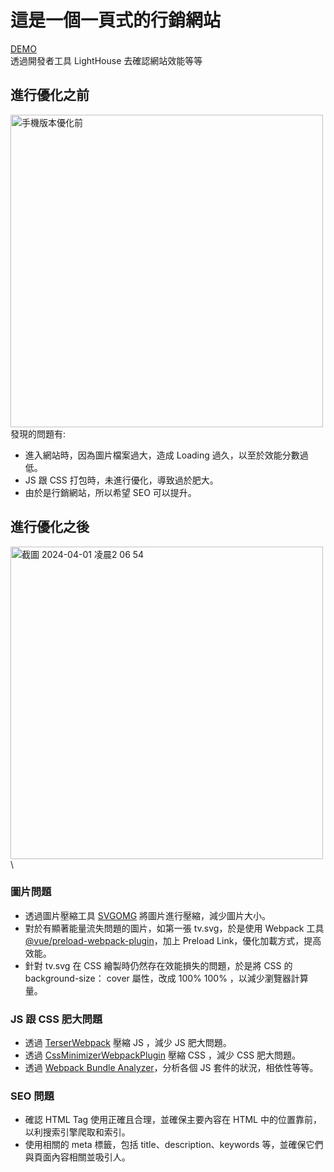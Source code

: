 # 這是一個一頁式的行銷網站
[DEMO](https://tbc-tauvercelapp.net/)\
透過開發者工具 LightHouse 去確認網站效能等等
## 進行優化之前
<img width="500" alt="手機版本優化前" src="https://github.com/yuelone/TBC/assets/62279534/b8c0d7db-41a2-4381-8dc0-6d6541fb51a0">\
發現的問題有:
* 進入網站時，因為圖片檔案過大，造成 Loading 過久，以至於效能分數過低。
* JS 跟 CSS 打包時，未進行優化，導致過於肥大。
* 由於是行銷網站，所以希望 SEO 可以提升。
## 進行優化之後
<img width="500" alt="截圖 2024-04-01 凌晨2 06 54" src="https://github.com/yuelone/TBC/assets/62279534/52010078-f4a6-4bb2-a8f7-7501aa26b160">\
### 圖片問題
* 透過圖片壓縮工具 [SVGOMG](https://svgomg.net/) 將圖片進行壓縮，減少圖片大小。
* 對於有顯著能量流失問題的圖片，如第一張 tv.svg，於是使用 Webpack 工具 [@vue/preload-webpack-plugin](https://www.npmjs.com/package/@vue/preload-webpack-plugin)，加上 Preload Link，優化加載方式，提高效能。
* 針對 tv.svg 在 CSS 繪製時仍然存在效能損失的問題，於是將 CSS 的 background-size： cover 屬性，改成 100% 100% ，以減少瀏覽器計算量。
### JS 跟 CSS 肥大問題
* 透過 [TerserWebpack](https://webpack.js.org/plugins/terser-webpack-plugin/) 壓縮 JS ，減少 JS 肥大問題。
* 透過 [CssMinimizerWebpackPlugin](https://webpack.js.org/plugins/css-minimizer-webpack-plugin/#root) 壓縮 CSS ，減少 CSS 肥大問題。
* 透過 [Webpack Bundle Analyzer](https://www.npmjs.com/package/webpack-bundle-analyzer)，分析各個 JS 套件的狀況，相依性等等。
### SEO 問題
* 確認 HTML Tag 使用正確且合理，並確保主要內容在 HTML 中的位置靠前，以利搜索引擎爬取和索引。
* 使用相關的 meta 標籤，包括 title、description、keywords 等，並確保它們與頁面內容相關並吸引人。
